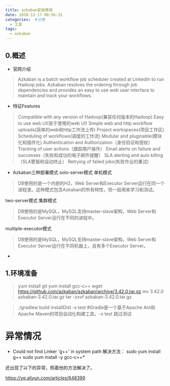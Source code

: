 ```yaml
---
title: azkaban安装使用
date: 2018-12-17 08:56:31
categories:  #分类
  - 工具
tags:
  - azkaban
---
```


## 0.概述

- 官网介绍
> Azkaban is a batch workflow job scheduler created at LinkedIn to run Hadoop jobs. Azkaban resolves the ordering through job dependencies and provides an easy to use web user interface to maintain and track your workflows.

- 特征Features
> Compatible with any version of Hadoop(兼容任何版本的Hadoop)
> Easy to use web UI(易于使用的web UI)
> Simple web and http workflow uploads(简单的web和http工作流上传)
> Project workspaces(项目工作区)
> Scheduling of workflows(调度的工作流)
> Modular and pluginable(模块化和插件化)
> Authentication and Authorization（身份验证和授权）
> Tracking of user actions（跟踪用户操作）
> Email alerts on failure and successes（失败和成功的电子邮件提醒）
> SLA alerting and auto killing（SLA警报和自动终止）
> Retrying of failed jobs(失败作业的重试)

- Azkaban三种部署模式
solo-server模式 单机模式
> DB使用的是一个内嵌的H2，Web Server和Executor Server运行在同一个进程里。这种模式包含Azkaban的所有特性，但一般用来学习和测试。

two-server模式 集群模式
> DB使用的是MySQL，MySQL支持master-slave架构，Web Server和Executor Server运行在不同的进程中。

multiple-executor模式
> DB使用的是MySQL，MySQL支持master-slave架构，Web Server和Executor Server运行在不同机器上，且有多个Executor Server。

-


## 1.环境准备
> yum install git
> yum install gcc-c++
> wget https://github.com/azkaban/azkaban/archive/3.42.0.tar.gz
> mv 3.42.0 azkaban-3.42.0.tar.gz
> tar -zxvf azkaban-3.42.0.tar.gz

> ./gradlew build installDist -x test #Gradle是一个基于Apache Ant和Apache Maven的项目自动化构建工具。-x test 跳过测试








# 异常情况

- Could not find Linker 'g++' in system path
解决方法：
sudo yum install g++
sudo yum install -y gcc-c++*


还出现了以下的异常，照着他的方法解决了。

https://yq.aliyun.com/articles/648399
